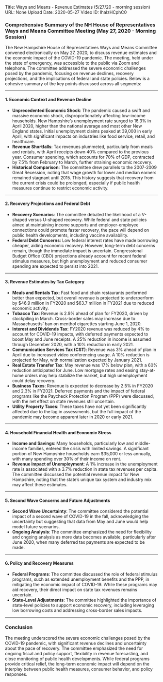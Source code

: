Title: Ways and Means - Revenue Estimates (5/27/20 - morning session)
URL: None
Upload Date: 2020-05-27
Video ID: IhaIzHCphC0

### Comprehensive Summary of the NH House of Representatives Ways and Means Committee Meeting (May 27, 2020 - Morning Session)

The New Hampshire House of Representatives Ways and Means Committee convened electronically on May 27, 2020, to discuss revenue estimates and the economic impact of the COVID-19 pandemic. The meeting, held under the state of emergency, was accessible to the public via Zoom and telephone. The committee addressed the severe economic challenges posed by the pandemic, focusing on revenue declines, recovery projections, and the implications of federal and state policies. Below is a cohesive summary of the key points discussed across all segments:

---

#### **1. Economic Context and Revenue Decline**
- **Unprecedented Economic Shock**: The pandemic caused a swift and massive economic shock, disproportionately affecting low-income households. New Hampshire’s unemployment rate surged to 16.3% in April 2020, higher than the national average and most other New England states. Initial unemployment claims peaked at 39,000 in early April, with significant impacts on industries like food service, retail, and healthcare.
- **Revenue Shortfalls**: Tax revenues plummeted, particularly from meals and rentals, with April receipts down 40% compared to the previous year. Consumer spending, which accounts for 70% of GDP, contracted by 7.5% from February to March, further straining economic recovery.
- **Historical Comparison**: The committee drew parallels to the 2007-2009 Great Recession, noting that wage growth for lower and median earners remained stagnant until 2015. This history suggests that recovery from the current crisis could be prolonged, especially if public health measures continue to restrict economic activity.

---

#### **2. Recovery Projections and Federal Debt**
- **Recovery Scenarios**: The committee debated the likelihood of a V-shaped versus U-shaped recovery. While federal and state policies aimed at maintaining income supports and employer-employee connections could promote faster recovery, the pace will depend on public health developments, including vaccine availability.
- **Federal Debt Concerns**: Low federal interest rates have made borrowing cheaper, aiding economic recovery. However, long-term debt concerns remain, though the immediate impact is uncertain. Congressional Budget Office (CBO) projections already account for recent federal stimulus measures, but high unemployment and reduced consumer spending are expected to persist into 2021.

---

#### **3. Revenue Estimates by Tax Category**
- **Meals and Rentals Tax**: Fast food and chain restaurants performed better than expected, but overall revenue is projected to underperform by $46.9 million in FY2020 and $63.7 million in FY2021 due to reduced economic activity.
- **Tobacco Tax**: Revenue is 2.9% ahead of plan for FY2020, driven by stockpiling in March. Cross-border sales may increase due to Massachusetts’ ban on menthol cigarettes starting June 1, 2020.
- **Interest and Dividends Tax**: FY2020 revenue was reduced by 4% to account for COVID-19 impacts, with deferred payments expected to boost May and June receipts. A 25% reduction in income is assumed through December 2020, with a 10% reduction in early 2021.
- **Communication Services Tax (CST)**: Revenue was 3% ahead of plan in April due to increased video conferencing usage. A 10% reduction is projected for May, with normalization expected by January 2021.
- **Real Estate Transfer Tax**: May revenue was 17% below plan, with a 60% reduction anticipated for June. Low mortgage rates and easing stay-at-home orders may help stabilize the market, but high unemployment could delay recovery.
- **Business Taxes**: Revenue is expected to decrease by 2.5% in FY2020 and 2.3% in FY2021. Deferred payments and the impact of federal programs like the Paycheck Protection Program (PPP) were discussed, with the net effect on state revenues still uncertain.
- **Utility Property Taxes**: These taxes have not yet been significantly affected due to the lag in assessments, but the full impact of the pandemic may become apparent later in 2020 or early 2021.

---

#### **4. Household Financial Health and Economic Stress**
- **Income and Savings**: Many households, particularly low and middle-income families, entered the crisis with limited savings. A significant portion of New Hampshire households earn $35,000 or less annually, with many spending over 30% of their income on rent.
- **Revenue Impact of Unemployment**: A 1% increase in the unemployment rate is associated with a 3.7% reduction in state tax revenues per capita. The committee discussed the potential revenue impact for New Hampshire, noting that the state’s unique tax system and industry mix may affect these estimates.

---

#### **5. Second Wave Concerns and Future Adjustments**
- **Second Wave Uncertainty**: The committee considered the potential impact of a second wave of COVID-19 in the fall, acknowledging the uncertainty but suggesting that data from May and June would help model future scenarios.
- **Ongoing Analysis**: The committee emphasized the need for flexibility and ongoing analysis as more data becomes available, particularly after June 2020, when many deferred tax payments are expected to be made.

---

#### **6. Policy and Recovery Measures**
- **Federal Programs**: The committee discussed the role of federal stimulus programs, such as extended unemployment benefits and the PPP, in mitigating the economic impact of COVID-19. While these programs may aid recovery, their direct impact on state tax revenues remains uncertain.
- **State-Level Adjustments**: The committee highlighted the importance of state-level policies to support economic recovery, including leveraging low borrowing costs and addressing cross-border sales impacts.

---

### **Conclusion**
The meeting underscored the severe economic challenges posed by the COVID-19 pandemic, with significant revenue declines and uncertainty about the pace of recovery. The committee emphasized the need for ongoing fiscal and policy support, flexibility in revenue forecasting, and close monitoring of public health developments. While federal programs provide critical relief, the long-term economic impact will depend on the interplay between public health measures, consumer behavior, and policy responses.